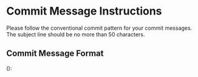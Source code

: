 # Commit Message Instructions

Please follow the conventional commit pattern for your commit messages. The subject line should be no more than 50 characters.

## Commit Message Format

<type>(<scope>): <subject> <BLANK LINE>

<body> <BLANK LINE> <footer>
